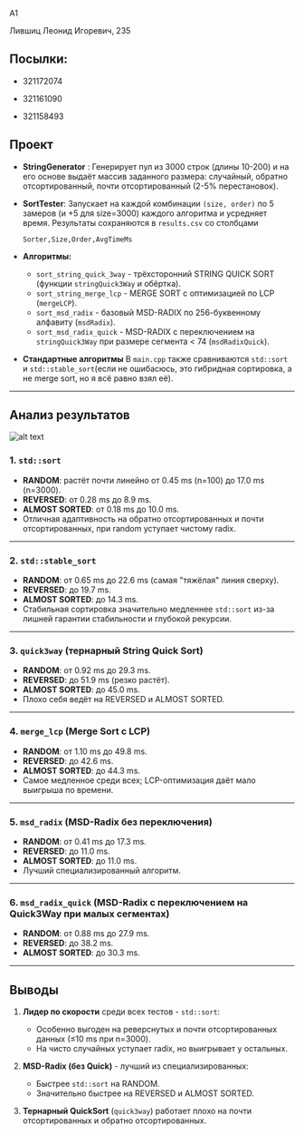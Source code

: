 A1 

Лившиц Леонид Игоревич, 235

## Посылки:

* 321172074 

* 321161090

* 321158493




## Проект

* **StringGenerator** :
  Генерирует пул из 3000 строк (длины 10-200) и на его основе выдаёт массив заданного размера: 
  случайный, обратно отсортированный, почти отсортированный (2-5% перестановок).

* **SortTester**:
  Запускает на каждой комбинации `(size, order)` по 5 замеров (и +5 для size=3000) каждого алгоритма и усредняет время. Результаты сохраняются в `results.csv` со столбцами

  ```
  Sorter,Size,Order,AvgTimeMs
  ```

* **Алгоритмы:**

  * `sort_string_quick_3way` - трёхсторонний STRING QUICK SORT (функции `stringQuick3Way` и обёртка).
  * `sort_string_merge_lcp` - MERGE SORT с оптимизацией по LCP (`mergeLCP`).
  * `sort_msd_radix` - базовый MSD-RADIX по 256-буквенному алфавиту (`msdRadix`).
  * `sort_msd_radix_quick` - MSD-RADIX с переключением на `stringQuick3Way` при размере сегмента < 74 (`msdRadixQuick`).
* **Стандартные алгоритмы**
  В `main.cpp` также сравниваются `std::sort` и `std::stable_sort`(если не ошибасюсь, это гибридная сортировка, а не merge sort, но я всё равно взял её).

---

## Анализ результатов

![alt text](results/results.png)


### 1. `std::sort`

* **RANDOM**: растёт почти линейно от 0.45 ms (n=100) до 17.0 ms (n=3000).
* **REVERSED**: от 0.28 ms до 8.9 ms.
* **ALMOST SORTED**: от 0.18 ms до 10.0 ms.
* Отличная адаптивность на обратно отсортированных и почти отсортированных, при random уступает чистому radix.

---

### 2. `std::stable_sort`

* **RANDOM**: от 0.65 ms до 22.6 ms (самая "тяжёлая" линия сверху).
* **REVERSED**: до 19.7 ms.
* **ALMOST SORTED**: до 14.3 ms.
* Стабильная сортировка значительно медленнее `std::sort` из-за лишней гарантии стабильности и глубокой рекурсии.

---

### 3. `quick3way` (тернарный String Quick Sort)

* **RANDOM**: от 0.92 ms до 29.3 ms.
* **REVERSED**: до 51.9 ms (резко растёт).
* **ALMOST SORTED**: до 45.0 ms.
* Плохо себя ведёт на REVERSED и ALMOST SORTED.

---

### 4. `merge_lcp` (Merge Sort с LCP)

* **RANDOM**: от 1.10 ms до 49.8 ms.
* **REVERSED**: до 42.6 ms.
* **ALMOST SORTED**: до 44.3 ms.
* Самое медленное среди всех; LCP-оптимизация даёт мало выигрыша по времени.

---

### 5. `msd_radix` (MSD-Radix без переключения)

* **RANDOM**: от 0.41 ms до 17.3 ms.
* **REVERSED**: до 11.0 ms.
* **ALMOST SORTED**: до 11.0 ms.
* Лучший специализированный алгоритм.

---

### 6. `msd_radix_quick` (MSD-Radix с переключением на Quick3Way при малых сегментах)

* **RANDOM**: от 0.88 ms до 27.9 ms.
* **REVERSED**: до 38.2 ms.
* **ALMOST SORTED**: до 30.3 ms.

---

## Выводы

1. **Лидер по скорости** среди всех тестов - `std::sort`:
   * Особенно выгоден на реверснутых и почти отсортированных данных (≤10 ms при n=3000).
   * На чисто случайных уступает radix, но выигрывает у остальных.

2. **MSD-Radix (без Quick)** - лучший из специализированных:
   * Быстрее `std::sort` на RANDOM.
   * Значительно быстрее на REVERSED и ALMOST SORTED.

3. **Тернарный QuickSort** (`quick3way`) работает плохо на почти отсортированных и обратно отсортированных.


